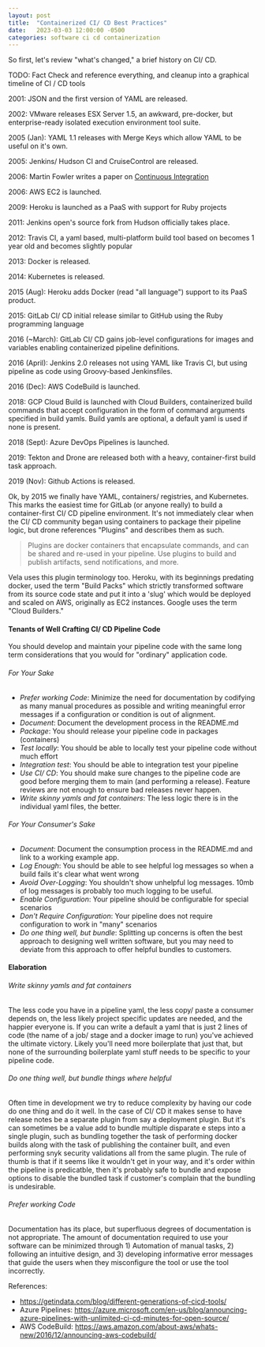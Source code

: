 ```yaml
---
layout: post
title:  "Containerized CI/ CD Best Practices"
date:   2023-03-03 12:00:00 -0500
categories: software ci cd containerization
---
```


So first, let's review "what's changed," a brief history on CI/ CD.  

TODO: Fact Check and reference everything, and cleanup into a graphical timeline of CI / CD tools

2001: JSON and the first version of YAML are released.

2002: VMware releases ESX Server 1.5, an awkward, pre-docker, but enterprise-ready isolated execution environment tool suite.  

2005 (Jan): YAML 1.1 releases with Merge Keys which allow YAML to be useful on it's own.

2005: Jenkins/ Hudson CI and CruiseControl are released.

2006: Martin Fowler writes a paper on [Continuous Integration](https://martinfowler.com/articles/continuousIntegration.html)

2006: AWS EC2 is launched.

2009: Heroku is launched as a PaaS with support for Ruby projects

2011: Jenkins open's source fork from Hudson officially takes place.

2012: Travis CI, a yaml based, multi-platform build tool based on becomes 1 year old and becomes slightly popular

2013: Docker is released.

2014: Kubernetes is released.

2015 (Aug): Heroku adds Docker (read "all language") support to its PaaS product.

2015: GitLab CI/ CD initial release similar to GitHub using the Ruby programming language

2016 (~March): GitLab CI/ CD gains job-level configurations for images and variables enabling containerized pipeline definitions.

2016 (April): Jenkins 2.0 releases not using YAML like Travis CI, but using pipeline as code using Groovy-based Jenkinsfiles.  

2016 (Dec): AWS CodeBuild is launched.

2018: GCP Cloud Build is launched with Cloud Builders, containerized build commands that accept configuration in the form of command arguments specified in build yamls.  Build yamls are optional, a default yaml is used if none is present.  

2018 (Sept): Azure DevOps Pipelines is launched.  

2019: Tekton and Drone are released both with a heavy, container-first build task approach.  

2019 (Nov): Github Actions is released.

Ok, by 2015 we finally have YAML, containers/ registries, and Kubernetes.  This marks the easiest time for GitLab (or anyone really) to build a container-first CI/ CD pipeline environment.  It's not immediately clear when the CI/ CD community began using containers to package their pipeline logic, but drone references "Plugins" and describes them as such.

> Plugins are docker containers that encapsulate commands, and can be shared and re-used in your pipeline. Use plugins to build and publish artifacts, send notifications, and more.

Vela uses this plugin terminology too.  Heroku, with its beginnings predating docker, used the term "Build Packs" which strictly transformed software from its source code state and put it into a 'slug' which would be deployed and scaled on AWS, originally as EC2 instances.  Google uses the term "Cloud Builders."


#### Tenants of Well Crafting CI/ CD Pipeline Code

You should develop and maintain your pipeline code with the same long term considerations that you would for "ordinary" application code.  

###### For Your Sake

- *Prefer working Code*: Minimize the need for documentation by codifying as many manual procedures as possible and writing meaningful error messages if a configuration or condition is out of alignment.
- *Document*: Document the development process in the README.md
- *Package*: You should release your pipeline code in packages (containers)
- *Test locally*: You should be able to locally test your pipeline code without much effort
- *Integration test*: You should be able to integration test your pipeline
- *Use CI/ CD*: You should make sure changes to the pipeline code are good before merging them to main (and performing a release).  Feature reviews are not enough to ensure bad releases never happen.  
- *Write skinny yamls and fat containers*: The less logic there is in the individual yaml files, the better.  

###### For Your Consumer's Sake

- *Document*: Document the consumption process in the README.md and link to a working example app.  
- *Log Enough*: You should be able to see helpful log messages so when a build fails it's clear what went wrong
- *Avoid Over-Logging*: You shouldn't show unhelpful log messages.  10mb of log messages is probably too much logging to be useful.  
- *Enable Configuration*: Your pipeline should be configurable for special scenarios
- *Don't Require Configuration*: Your pipeline does not require configuration to work in "many" scenarios
- *Do one thing well, but bundle*: Splitting up concerns is often the best approach to designing well written software, but you may need to deviate from this approach to offer helpful bundles to customers.  

#### Elaboration

###### Write skinny yamls and fat containers
The less code you have in a pipeline yaml, the less copy/ paste a consumer depends on, the less likely project specific updates are needed, and the happier everyone is.  If you can write a default a yaml that is just 2 lines of code (the name of a job/ stage and a docker image to run) you've achieved the ultimate victory.  Likely you'll need more boilerplate that just that, but none of the surrounding boilerplate yaml stuff needs to be specific to your pipeline code.  

###### Do one thing well, but bundle things where helpful
Often time in development we try to reduce complexity by having our code do one thing and do it well.  In the case of CI/ CD it makes sense to have release notes be a separate plugin from say a deployment plugin.  But it's can sometimes be a value add to bundle multiple disparate e steps into a single plugin, such as bundling together the task of performing docker builds along with the task of publishing the container built, and even performing snyk security validations all from the same plugin.  The rule of thumb is that if it seems like it wouldn't get in your way, and it's order within the pipeline is predicatble, then it's probably safe to bundle and expose options to disable the bundled task if customer's complain that the bundling is undesirable.  

###### Prefer working Code
Documentation has its place, but superfluous degrees of documentation is not appropriate.  The amount of documentation required to use your software can be minimized through 1) Automation of manual tasks, 2) following an intuitive design, and 3) developing informative error messages that guide the users when they misconfigure the tool or use the tool incorrectly.  



References:  
- https://getindata.com/blog/different-generations-of-cicd-tools/
- Azure Pipelines: https://azure.microsoft.com/en-us/blog/announcing-azure-pipelines-with-unlimited-ci-cd-minutes-for-open-source/
- AWS CodeBuild: https://aws.amazon.com/about-aws/whats-new/2016/12/announcing-aws-codebuild/
